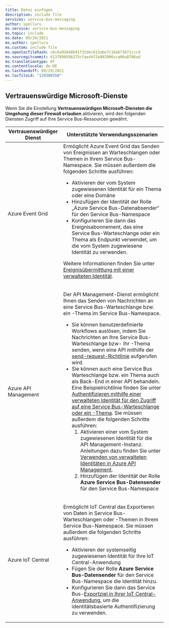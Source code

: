 ```yaml
---
title: Datei einfügen
description: include file
services: service-bus-messaging
author: spelluru
ms.service: service-bus-messaging
ms.topic: include
ms.date: 09/29/2021
ms.author: spelluru
ms.custom: include file
ms.openlocfilehash: c6c6a92848b91f32dec612abe7c16ab73b71cccd
ms.sourcegitcommit: 613789059b275cfae44f2a983906cca06a8706ad
ms.translationtype: HT
ms.contentlocale: de-DE
ms.lasthandoff: 09/29/2021
ms.locfileid: "129300350"
---
```

## <a name="trusted-microsoft-services"></a>Vertrauenswürdige Microsoft-Dienste
Wenn Sie die Einstellung **Vertrauenswürdigen Microsoft-Diensten die Umgehung dieser Firewall erlauben** aktivieren, wird den folgenden Diensten Zugriff auf Ihre Service Bus-Ressourcen gewährt.

| Vertrauenswürdiger Dienst | Unterstützte Verwendungsszenarien | 
| --------------- | ------------------------- | 
| Azure Event Grid | Ermöglicht Azure Event Grid das Senden von Ereignissen an Warteschlangen oder Themen in Ihrem Service Bus-Namespace. Sie müssen außerdem die folgenden Schritte ausführen: <ul><li>Aktivieren der vom System zugewiesenen Identität für ein Thema oder eine Domäne</li><li>Hinzufügen der Identität der Rolle „Azure Service Bus-Datenabsender“ für den Service Bus-Namespace</li><li>Konfigurieren Sie dann das Ereignisabonnement, das eine Service Bus-Warteschlange oder ein Thema als Endpunkt verwendet, um die vom System zugewiesene Identität zu verwenden.</li></ul> <p>Weitere Informationen finden Sie unter [Ereignisübermittlung mit einer verwalteten Identität](../../event-grid/managed-service-identity.md).</p>|
| Azure API Management | <p>Der API Management-Dienst ermöglicht Ihnen das Senden von Nachrichten an eine Service Bus-Warteschlange bzw. ein -Thema im Service Bus-Namespace.</p><ul><li>Sie können benutzerdefinierte Workflows auslösen, indem Sie Nachrichten an Ihre Service Bus-Warteschlange bzw- Ihr -Thema senden, wenn eine API mithilfe der [send-request-Richtlinie](../../api-management/api-management-sample-send-request.md) aufgerufen wird.</li><li>Sie können auch eine Service Bus Warteschlange bzw. ein Thema auch als Back-End in einer API behandeln. Eine Beispielrichtlinie finden Sie unter [Authentifizieren mithilfe einer verwalteten Identität für den Zugriff auf eine Service Bus-Warteschlange oder ein -Thema](https://github.com/Azure/api-management-policy-snippets/blob/master/examples/Authenticate%20using%20Managed%20Identity%20to%20access%20Service%20Bus.xml). Sie müssen außerdem die folgenden Schritte ausführen:<ol><li>Aktivieren einer vom System zugewiesenen Identität für die API Management-Instanz. Anleitungen dazu finden Sie unter [Verwenden von verwalteten Identitäten in Azure API Management](../../api-management/api-management-howto-use-managed-service-identity.md).</li><li>Hinzufügen der Identität der Rolle **Azure Service Bus-Datensender** für den Service Bus-Namespace</li></ol></li></ul> | 
| Azure IoT Central | <p>Ermöglicht IoT Central das Exportieren von Daten in Service Bus-Warteschlangen oder -Themen in Ihrem Service Bus-Namespace. Sie müssen außerdem die folgenden Schritte ausführen:</p><ul><li>Aktivieren der systemseitig zugewiesenen Identität für Ihre IoT Central-Anwendung</li><li>Fügen Sie der Rolle **Azure Service Bus-Datensender** für den Service Bus-Namespace die Identität hinzu. </li><li>Konfigurieren Sie dann das Service Bus-[Exportziel in Ihrer IoT Central-Anwendung](../../iot-central/core/howto-export-data.md), um die identitätsbasierte Authentifizierung zu verwenden. </li>

